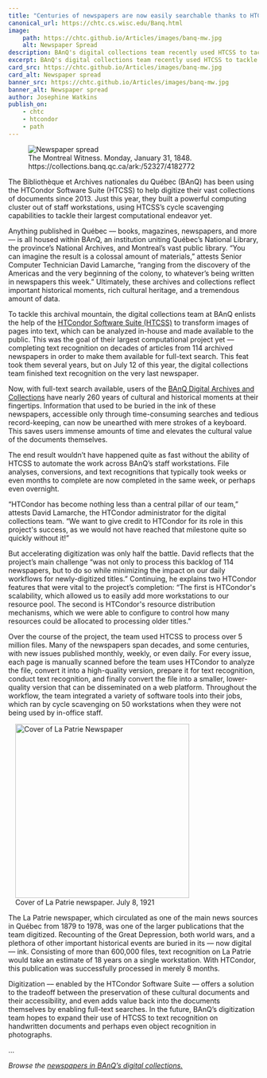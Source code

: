 ```yaml
---
title: "Centuries of newspapers are now easily searchable thanks to HTCSS"
canonical_url: https://chtc.cs.wisc.edu/Banq.html
image:
    path: https://chtc.github.io/Articles/images/banq-mw.jpg
    alt: Newspaper Spread
description: BAnQ's digital collections team recently used HTCSS to tackle their largest computational endeavor yet –– completing text recognition on all newspapers in their digital archives.
excerpt: BAnQ's digital collections team recently used HTCSS to tackle their largest computational endeavor yet –– completing text recognition on all newspapers in their digital archives.
card_src: https://chtc.github.io/Articles/images/banq-mw.jpg
card_alt: Newspaper spread
banner_src: https://chtc.github.io/Articles/images/banq-mw.jpg
banner_alt: Newspaper spread
author: Josephine Watkins
publish_on:
    - chtc
    - htcondor
    - path
---
```


<figure>
  <img src="https://chtc.github.io/Articles/images/banq-mw.jpg" alt="Newspaper spread"/>
  <figcaption class="figure-caption">The Montreal Witness. Monday, January 31, 1848. https://collections.banq.qc.ca/ark:/52327/4182772<br/></figcaption>
</figure>


The Bibliothèque et Archives nationales du Québec (BAnQ) has been using the HTCondor Software Suite (HTCSS) to help digitize their vast collections of documents 
since 2013. Just this year, they built a powerful computing cluster out of staff workstations, using HTCSS’s cycle scavenging capabilities to tackle their largest 
computational endeavor yet.

Anything published in Québec –– books, magazines, newspapers, and more –– is all housed within BAnQ, an institution uniting Québec’s National Library, the 
province’s National Archives, and Montreal’s vast public library. “You can imagine the result is a colossal amount of materials,” attests Senior Computer 
Technician David Lamarche, “ranging from the discovery of the Americas and the very beginning of the colony, to whatever’s being written in newspapers this week.” 
Ultimately, these archives and collections reflect important historical moments, rich cultural heritage, and a tremendous amount of data.

To tackle this archival mountain, the digital collections team at BAnQ enlists the help of the [HTCondor Software Suite (HTCSS)](https://htcondor.org) 
to transform images of pages into text, which can be analyzed in-house and made available to the public. This was the goal of their largest computational project yet –– 
completing text recognition on decades of articles from 114 archived newspapers in order to make them available for full-text search. This feat took them several years, 
but on July 12 of this year, the digital collections team finished text recognition on the very last newspaper.

Now, with full-text search available, users of the [BAnQ Digital Archives and Collections](https://numerique.banq.qc.ca/) have nearly 260 years of cultural and 
historical moments at their fingertips. Information that used to be buried in the ink of these newspapers, accessible only through time-consuming searches and 
tedious record-keeping, can now be unearthed with mere strokes of a keyboard. This saves users immense amounts of time and elevates the cultural value of the 
documents themselves.

The end result wouldn’t have happened quite as fast without the ability of HTCSS to automate the work across BAnQ’s staff workstations. File analyses, conversions, 
and text recognitions that typically took weeks or even months to complete are now completed in the same week, or perhaps even overnight. 

“HTCondor has become nothing less than a central pillar of our team,” attests David Lamarche, the HTCondor administrator for the digital collections team. 
“We want to give credit to HTCondor for its role in this project's success, as we would not have reached that milestone quite so quickly without it!”

But accelerating digitization was only half the battle. David reflects that the project’s main challenge “was not only to process this backlog of 114 newspapers, 
but to do so while minimizing the impact on our daily workflows for newly-digitized titles.” Continuing, he explains two HTCondor features that were vital to the 
project’s completion: “The first is HTCondor's scalability, which allowed us to easily add more workstations to our resource pool. The second is HTCondor's 
resource distribution mechanisms, which we were able to configure to control how many resources could be allocated to processing older titles.”

Over the course of the project, the team used HTCSS to process over 5 million files. Many of the newspapers span decades, and some centuries, with new issues 
published monthly, weekly, or even daily. For every issue, each page is manually scanned before the team uses HTCondor to analyze the file, convert it into a 
high-quality version, prepare it for text recognition, conduct text recognition, and finally convert the file into a smaller, lower-quality version that can be 
disseminated on a web platform. Throughout the workflow, the team integrated a variety of software tools into their jobs, which ran by cycle scavenging on 50 
workstations when they were not being used by in-office staff.

<figure class="figure float-end" style="margin-left: 1em">
  <img src="https://chtc.github.io/Articles/images/banq-patrie.jpg" class="figure-img img-fluid rounded" alt="Cover of La Patrie Newspaper" width="350px">
  <figcaption class="figure-caption">Cover of La Patrie newspaper. July 8, 1921<br/></figcaption>
</figure>

The La Patrie newspaper, which circulated as one of the main news sources in Québec from 1879 to 1978, was one of the larger publications that the team digitized. 
Recounting of the Great Depression, both world wars, and a plethora of other important historical events are buried in its –– now digital –– ink. Consisting of 
more than 600,000 files, text recognition on La Patrie would take an estimate of 18 years on a single workstation. With HTCondor, this publication was successfully 
processed in merely 8 months.

Digitization –– enabled by the HTCondor Software Suite –– offers a solution to the tradeoff between the preservation of these cultural documents and their 
accessibility, and even adds value back into the documents themselves by enabling full-text searches. In the future, BAnQ’s digitization team hopes to expand their 
use of HTCSS to text recognition on handwritten documents and perhaps even object recognition in photographs.

... 

*Browse the [newspapers in BAnQ’s digital collections.](https://numerique.banq.qc.ca/rechercheExterne/encoded/Kg==/false/D/asc/W3sibm9tIjoiY29ycHVzIiwidmFsZXVyIjoiUGF0cmltb2luZSUyMHF1w6liw6ljb2lzIn0seyJub20iOiJ0eXBlX2RvY19mIiwidmFsZXVyIjoiUmV2dWVzJTIwZXQlMjBqb3VybmF1eCJ9LHsibm9tIjoiYXZlY190ZXh0ZV9pbnRlZ3JhbCIsInZhbGV1ciI6Im5vbiJ9LHsibm9tIjoiZ2VucmVfZiIsInZhbGV1ciI6IkpvdXJuYXV4In1d/Liste%20de%20r%C3%A9sultats/true/false/)*
